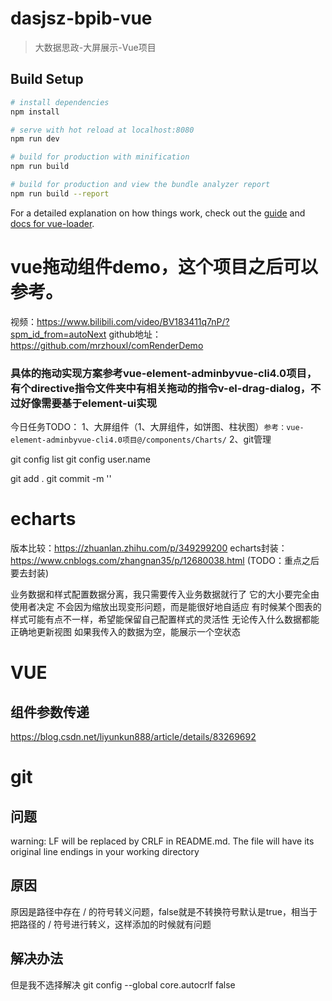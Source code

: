 # dasjsz-bpib-vue

> 大数据思政-大屏展示-Vue项目

## Build Setup

``` bash
# install dependencies
npm install

# serve with hot reload at localhost:8080
npm run dev

# build for production with minification
npm run build

# build for production and view the bundle analyzer report
npm run build --report
```

For a detailed explanation on how things work, check out the [guide](http://vuejs-templates.github.io/webpack/) and [docs for vue-loader](http://vuejs.github.io/vue-loader).


# vue拖动组件demo，这个项目之后可以参考。
视频：https://www.bilibili.com/video/BV183411q7nP/?spm_id_from=autoNext
github地址：https://github.com/mrzhouxl/comRenderDemo

### 具体的拖动实现方案参考vue-element-adminbyvue-cli4.0项目，有个directive指令文件夹中有相关拖动的指令v-el-drag-dialog，不过好像需要基于element-ui实现


今日任务TODO：
1、大屏组件（1、大屏组件，如饼图、柱状图）`参考：vue-element-adminbyvue-cli4.0项目@/components/Charts/`
2、git管理

git config list
git config user.name


git add .
git commit -m ''

# echarts 
版本比较：https://zhuanlan.zhihu.com/p/349299200
echarts封装：https://www.cnblogs.com/zhangnan35/p/12680038.html (TODO：重点之后要去封装)

业务数据和样式配置数据分离，我只需要传入业务数据就行了
它的大小要完全由使用者决定
不会因为缩放出现变形问题，而是能很好地自适应
有时候某个图表的样式可能有点不一样，希望能保留自己配置样式的灵活性
无论传入什么数据都能正确地更新视图
如果我传入的数据为空，能展示一个空状态


# VUE
## 组件参数传递
https://blog.csdn.net/liyunkun888/article/details/83269692



# git

## 问题
warning: LF will be replaced by CRLF in README.md.
The file will have its original line endings in your working directory
## 原因
原因是路径中存在 / 的符号转义问题，false就是不转换符号默认是true，相当于把路径的 / 符号进行转义，这样添加的时候就有问题
## 解决办法
但是我不选择解决
git config --global core.autocrlf false